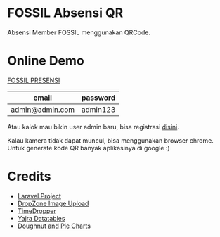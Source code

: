 # FOSSIL Absensi QR

Absensi Member FOSSIL menggunakan QRCode.

# Online Demo
[FOSSIL PRESENSI](https://fossil.tux.co.id)

| email        | password           |
| ------------- |:-------------:|
| admin@admin.com      | admin123 |

Atau kalok mau bikin user admin baru, bisa registrasi [disini](https://fossil.tux.co.id/register).

Kalau kamera tidak dapat muncul, bisa menggunakan browser chrome. Untuk generate kode QR banyak aplikasinya di google :)


# Credits
* [Laravel Project](https://github.com/laravel/laravel)
* [DropZone Image Upload](https://github.com/codingo-me/dropzone-laravel-image-upload)
* [TimeDropper](https://felicegattuso.com/projects/timedropper/)
* [Yajra Datatables](https://github.com/yajra/laravel-datatables)
* [Doughnut and Pie Charts](https://www.chartjs.org/docs/latest/charts/doughnut.html)

